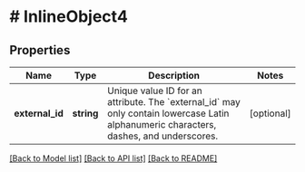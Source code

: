 # # InlineObject4

## Properties

Name | Type | Description | Notes
------------ | ------------- | ------------- | -------------
**external_id** | **string** | Unique value ID for an attribute. The &#x60;external_id&#x60; may only contain lowercase Latin alphanumeric characters, dashes, and underscores. | [optional]

[[Back to Model list]](../../README.md#models) [[Back to API list]](../../README.md#endpoints) [[Back to README]](../../README.md)
